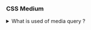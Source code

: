 ### CSS Medium

<details>
<summary>What is used of media query ?</summary>
The Media query in CSS is used to create a <b>responsive web design</b>. It means that the view of a web page differs from system to system based on screen or media types.Device breakpoints are points where a webpage's design adjusts for different devices, like phones, tablets, and desktops.

<br/><br/>
Here's a basic example of using media queries with device breakpoints in CSS:
<br/>

1. Small mobile device : less than 600px<br/>
2. Normal mobile device : greater than 600px and less than 768px<br/>
3. Tablets : greater than 768px and less than 992px<br/>
4. Laptops / desktops : greater than 992px and less than 1200px<br/>
5. TV/Large desktop : greater than 1200px<br/><br/>

<b>max-width:-</b> The max-width are specifies the maximum width of a particular device.
<br/>

<b>Syntax:-</b>

```html
@media screen and (max-width: 600px) { }
```

<b>min-width:-</b>The min-width are specifies the minimum width of a particular device.
<br/>

<b>Syntax:-</b>

```html
@media screen and (min-width: 600px) { }
```

<b>min-width and max-width at same time</b>
<br/>

<b>Syntax:-</b>

```html
@media screen and (min-width: 600px) and (max-width: 800px) { }
```

<b>For example :</b>

```html
<!DOCTYPE html>
<html lang="en">
  <head>
    <meta charset="UTF-8" />
    <meta name="viewport" content="width=device-width, initial-scale=1.0" />
    <title>Document</title>
    <style>
      .btn {
        background-color: black;
        color: white;
        width: 300px;
        height: 80px;
        font-size: 40px;
      }
      /* Mobile Devices */

      @media screen and (min-width: 600px) and (max-width: 768px) {
        .btn {
          background-color: blue;
          font-size: 20px;
        }
      }

      /* Tablet Devices */

      @media screen and (min-width: 769px) and (max-width: 992px) {
        .btn {
          background-color: pink;
          color: black;
        }
      }

      /* Dekstop device */

      @media screen and (min-width: 993px) and (max-width: 1200px) {
        .btn {
          background-color: red;
        }
      }
    </style>
  </head>

  <body>
    <button class="btn">Button</button>
  </body>
</html>
```

</details>
